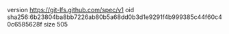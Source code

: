 version https://git-lfs.github.com/spec/v1
oid sha256:6b23804ba8bb7226ab80b5a68dd0b3d1e9291f4b999385c44f60c40c6585628f
size 505
